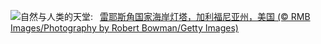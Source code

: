 ![](https://www.bing.com/th?id=OHR.PointReyes_ZH-CN7781514086_UHD.jpg&w=1000)自然与人类的天堂:&nbsp;&ensp;[雷耶斯角国家海岸灯塔，加利福尼亚州，美国 (© RMB Images/Photography by Robert Bowman/Getty Images)](https://www.bing.com/th?id=OHR.PointReyes_ZH-CN7781514086_UHD.jpg)
<br><br/>

